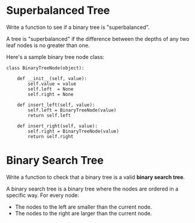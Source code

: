 # Superbalanced Tree

Write a function to see if a binary tree is "superbalanced".

A tree is "superbalanced" if the difference between the depths of any two leaf nodes is no greater than one.

Here's a sample binary tree node class:

```
class BinaryTreeNode(object):

    def __init__(self, value):
        self.value = value
        self.left  = None
        self.right = None

    def insert_left(self, value):
        self.left = BinaryTreeNode(value)
        return self.left

    def insert_right(self, value):
        self.right = BinaryTreeNode(value)
        return self.right
```

# Binary Search Tree

Write a function to check that a binary tree is a valid **binary search tree**.

A binary search tree is a binary tree where the nodes are ordered in a specific way. For every node:

-   The nodes to the left are smaller than the current node.
-   The nodes to the right are larger than the current node.
